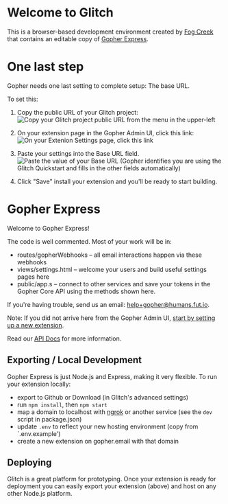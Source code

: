 # Welcome to Glitch

This is a browser-based development environment created by [Fog Creek](http://www.fogcreek.com/) that contains an editable copy of [Gopher Express](https://github.com/gopherhq/gopher-express).

# One last step

Gopher needs one last setting to complete setup: The base URL.

To set this:

1. Copy the public URL of your Glitch project:
   ![Copy your Glitch project public URL from the menu in the upper-left](http://fut-cdn.s3.amazonaws.com/gopher/step1.png)

2. On your extension page in the Gopher Admin UI, click this link:
   ![On your Extenion Settings page, click this link](http://fut-cdn.s3.amazonaws.com/gopher/step2.png)

3. Paste your settings into the Base URL field.
   ![Paste the value of your Base URL](http://fut-cdn.s3.amazonaws.com/gopher/step3.png) (Gopher identifies you are using the Glitch Quickstart and fills in the other fields automatically)

4. Click "Save" install your extension and you'll be ready to start building.

# Gopher Express

Welcome to Gopher Express!

The code is well commented. Most of your work will be in:

* routes/gopherWebhooks – all email interactions happen via these webhooks
* views/settings.html – welcome your users and build useful settings pages here
* public/app.s – connect to other services and save your tokens in the Gopher Core API using the methods shown here.

If you're having trouble, send us an email: help+gopher@humans.fut.io.

Note: If you did not arrive here from the Gopher Admin UI, [start by setting up a new extension](https://www.gopheremail.com/developer/create).

Read our [API Docs](https://developer.gopher.email) for more information.

## Exporting / Local Development

Gopher Express is just Node.js and Express, making it very flexible. To run your extension locally:

* export to Github or Download (in Glitch's advanced settings)
* run `npm install`, then `npm start`
* map a domain to localhost with [ngrok](http://ngrok.io) or another service (see the `dev` script in package.json)
* update `.env` to reflect your new hosting environment (copy from `.env.example')
* create a new extension on gopher.email with that domain

## Deploying

Glitch is a great platform for prototyping. Once your extension is ready for deployment you can easily export your extension (above) and host on any other Node.js platform.
